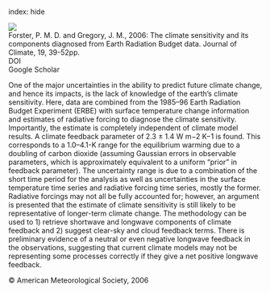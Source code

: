 index: hide

<div class="Citation">
    <div class="Citation-thumb CitationThumb-linked"  data-href="https://doi.org/10.1175/jcli3611.1">
      <img src="https://static.claimspace.cloud/climate-study-static/refs/thumbs/10/Forster_and_Gregory_2006-thumb.png" />
    </div>

  <div class="Citation-body">
    <div class="Citation-text">Forster, P. M. D. and Gregory, J. M., 2006: The climate sensitivity and its components diagnosed from Earth Radiation Budget data. <span class="Article-journal">Journal of Climate, </span><span class="Article-volume">19, </span>39-52pp.</div>
    <div class="Citation-links">
      <div class="CitationLink" data-href="https://doi.org/10.1175/jcli3611.1">
        <div class="CitationLink-icon CitationLink-Doi"></div>
        <div class="CitationLink-text">DOI</div>
      </div>
      <div class="CitationLink" data-href="https://scholar.google.com/scholar?q=10.1175/jcli3611.1">
        <div class="CitationLink-icon CitationLink-Scholar"></div>
        <div class="CitationLink-text">Google Scholar</div>
      </div>
    </div>
  </div>
</div>

One of the major uncertainties in the ability to predict future climate change, and hence its impacts, is the lack of knowledge of the earth’s climate sensitivity. Here, data are combined from the 1985–96 Earth Radiation Budget Experiment (ERBE) with surface temperature change information and estimates of radiative forcing to diagnose the climate sensitivity. Importantly, the estimate is completely independent of climate model results. A climate feedback parameter of 2.3 ± 1.4 W m−2 K−1 is found. This corresponds to a 1.0–4.1-K range for the equilibrium warming due to a doubling of carbon dioxide (assuming Gaussian errors in observable parameters, which is approximately equivalent to a uniform “prior” in feedback parameter). The uncertainty range is due to a combination of the short time period for the analysis as well as uncertainties in the surface temperature time series and radiative forcing time series, mostly the former. Radiative forcings may not all be fully accounted for; however, an argument is presented that the estimate of climate sensitivity is still likely to be representative of longer-term climate change. The methodology can be used to 1) retrieve shortwave and longwave components of climate feedback and 2) suggest clear-sky and cloud feedback terms. There is preliminary evidence of a neutral or even negative longwave feedback in the observations, suggesting that current climate models may not be representing some processes correctly if they give a net positive longwave feedback.

<div class="Citation-copy">
&copy; American Meteorological Society, 2006
</div>